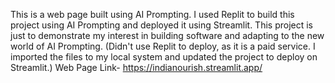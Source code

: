This is a web page built using AI Prompting. I used Replit to build this project using AI Prompting and deployed it using Streamlit. This project is just to demonstrate my interest in building software and adapting to the new world of AI Prompting. (Didn't use Replit to deploy, as it is a paid service. I imported the files to my local system and updated the project to deploy on Streamlit.)
Web Page Link-
https://indianourish.streamlit.app/

